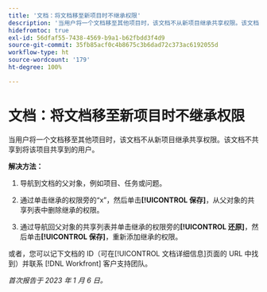 ```yaml
---
title: '文档：将文档移至新项目时不继承权限'
description: '当用户将一个文档移至其他项目时，该文档不从新项目继承共享权限。该文档未共享到将该项目共享到的用户。'
hidefromtoc: true
exl-id: 56dfaf55-7438-4569-b9a1-b62fbdd3f4d9
source-git-commit: 35fb85acf0c4b8675c3b6dad72c373ac6192055d
workflow-type: ht
source-wordcount: '179'
ht-degree: 100%

---
```


# 文档：将文档移至新项目时不继承权限

<!-- This Known Issue is on the TOC for both Workfront and Workfront Proof-->

<!--Won't fix tab: Valid issue, won't fix.-->

当用户将一个文档移至其他项目时，该文档不从新项目继承共享权限。该文档不共享到将该项目共享到的用户。

**解决方法：**

1. 导航到文档的父对象，例如项目、任务或问题。

1. 通过单击继承的权限旁的“x”，然后单击&#x200B;**[!UICONTROL 保存]**，从父对象的共享列表中删除继承的权限。

1. 通过导航回父对象的共享列表并单击继承的权限旁的&#x200B;**[!UICONTROL 还原]**，然后单击&#x200B;**[!UICONTROL 保存]**，重新添加继承的权限。

或者，您可以记下文档的 ID（可在[!UICONTROL 文档详细信息]页面的 URL 中找到）并联系 [!DNL Workfront] 客户支持团队。

_首次报告于 2023 年 1 月 6 日。_
